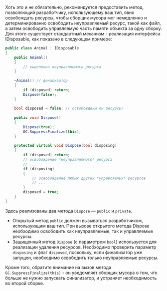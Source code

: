 
Хоть это и не обязательно, рекомендуется предоставить метод, позволяющий разработчику, использующему ваш тип, явно освобождать ресурсы, чтобы сборщик мусора мог немедленно и детерминированно освободить неуправляемый ресурс, такой как файл, а затем освободить управляемую часть памяти объекта за одну сборку. Для этого существует стандартный механизм - реализация интерфейса IDisposable, как показано в следующем примере:

```cs
public class Animal : IDisposable
{
	public Animal()
	{
		// выделение неуправляемого ресурса
	}
	
	~Animal() // финализатор
	{
		if (disposed) return;
		Dispose(false);
	}
	
	bool disposed = false; // освобождены ли ресурсы?
	
	public void Dispose()
	{
		Dispose(true);
		GC.SuppressFinalize(this);
	}
	
	protected virtual void Dispose(bool disposing)
	{
		if (disposed) return;
		// освобождение *неуправляемого* ресурса
		// ...
		if (disposing)
		{
			// освобождение любых других *управляемых* ресурсов
			// ...
		}
		disposed = true;
	}
}
```

Здесь реализованы два метода `Dispose` — `public` и `private`.

- Открытый метод `public` должен вызываться разработчиком, использующим ваш тип. При вызове открытого метода Dispose необходимо освободить как неуправляемые, так и управляемые ресурсы.
- Защищенный метод `Dispose` (с параметром `bool`) используется для реализации удаления ресурсов. Необходимо проверить параметр `disposing` и флаг `disposed`, поскольку, если финализатор уже запущен, необходимо освободить только неуправляемые ресурсы.

Кроме того, обратите внимание на вызов метода `GC.SuppressFinalize(this)` - он уведомляет сборщик мусора о том, что больше не нужно запускать финализатор, и устраняет необходимость во второй сборке.